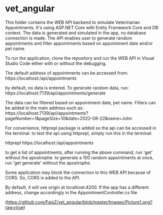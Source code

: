 # vet_angular

This folder contains the WEB API backend to simulate Veterinarian Appointments. It's using ASP.NET Core with Entity Framework Core and DB context.
The data is generated and simulated in the app, no database connection is made.
The API enables user to generate random appointments and filter appointments based on appointment date and/or pet name.

To run the application, clone the repository and run the WEB API in Visual Studio Code either with or without the debugging.

The default address of appointments can be accessed from:
https://localhost:<port>/api/appointments

by default, no data is entered. To generate random data, run:
https://localhost:7139/api/appointments/generate

The data can be filtered based on appointment date, pet name. Filters can be added in the main address such as:
https://localhost:7139/api/appointments?pageNumber=1&pageSize=10&date=2022-08-22&name=John


For convenience, httprepl package is added so the api can be accessed in the terminal. to test the api using httprepl, simply run this in the terminal:

httprepl https://localhost:<port>/api/appointments

to get a list of appointments, after running the above command, run 'get' without the apostrophe.
to generate a 100 random appointments at once, run 'get generate' without the apostrophe.

Some application may block the connection to this WEB API because of CORS. So, CORS is added to the API.

By default, it will use origin at localhost:4200. If the app has a different address, change accordingly in the AppointmentController.cs file

(https://github.com/FaisZ/vet_angular/blob/master/Images/Picture1.png?raw=true)
